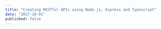 ```yaml
---
title: "Creating RESTful APIs using Node.js, Express and Typescript"
date: "2017-10-01"
published: false
---
```


